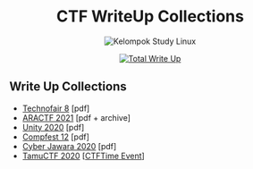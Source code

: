 <h1 align="center">CTF WriteUp Collections</h1>
<p align="center">
    <img src="https://avatars1.githubusercontent.com/u/62840982?s=400&u=55914067fefe4aeecaa9a551e4b92c509c46e6ab&v=4" alt="Kelompok Study Linux" />
</p>

<p align="center">
    <a href="https://github.com/KelompokStudiLinux/WriteUp-CTF"><img src="https://img.shields.io/badge/Total%20Write%20Up-5-blue" alt="Total Write Up" /></a>
</p>

## Write Up Collections
+ [Technofair 8](./Technofair8/CTF_TECHNOFAIR_8.0_CTF_Demi_IU.pdf) [pdf]
+ [ARACTF 2021](./ARACTF2021) [pdf + archive]
+ [Unity 2020](./Unity2020) [pdf]
+ [Compfest 12](./Compfest12) [pdf]
+ [Cyber Jawara 2020](./CJ2020) [pdf]
+ [TamuCTF 2020](https://github.com/KelompokStudiLinux/WriteUp-CTF/tree/master/TamuCTF) [[CTFTime Event](https://ctftime.org/event/1009)]
